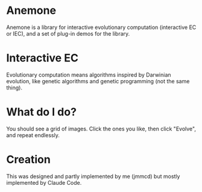# Anemone 

Anemone is a library for interactive evolutionary computation (interactive EC or IEC), and a set of plug-in demos for the library.

# Interactive EC 

Evolutionary computation means algorithms inspired by Darwinian evolution, like genetic algorithms and genetic programming (not the same thing). 

# What do I do?

You should see a grid of images. Click the ones you like, then click "Evolve", and repeat endlessly.

# Creation

This was designed and partly implemented by me (jmmcd) but mostly implemented by Claude Code. 

